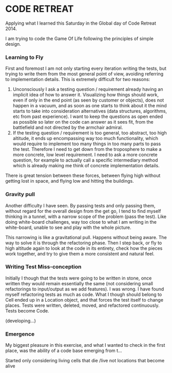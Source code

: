 CODE RETREAT
============

Applying what I learned this Saturday in the Global day of Code Retreat 2014.

I am trying to code the Game Of Life following the principles of simple design.

### Learning to Fly

First and foremost I am not only starting every iteration writing the tests, but trying to write them from the most general point of view, avoiding referring to implementation details. This is extremely difficult for two reasons:

1. Unconsciously I ask a testing question / requirement already having an implicit idea of how to answer it. Visualizing how things should work, even if only in the end point (as seen by customer or objects), does not happen in a vacuum, and as soon as one starts to think about it the mind starts to take into consideration alternatives (data structures, algorithms, etc from past experience). I want to keep the questions as open ended as possible so later on the code can answer as it sees fit, from the battlefield and not directed by the armchair admiral.
2. If the testing question / requirement is too general, too abstract, too high altitude, it ends up encompassing way too much functionality, which would require to implement too many things in too many parts to pass the test. Therefore I need to get down from the troposphere to make a more concrete, low level requirement. I need to ask a more concrete question, for example to actually call a specific intermediary method which is already making me think of concrete implementation details.

There is great tension between these forces, between flying high without getting lost in space, and flying low and hitting the buildings.

### Gravity pull

Another difficulty I have seen. By passing tests and only passing them, without regard for the overall design from the get go, I tend to find myself thinking in a tunnel, with a narrow scope of the problem (pass the test). Like doing white-board challenges, way too close to what I am writing in the white-board, unable to see and play with the whole picture.

This narrowing is like a gravitational pull. Happens without being aware. The way to solve it is through the refactoring phase. Then I step back, or fly to high altitude again to look at the code in its entirety, check how the pieces work together, and try to give them a more consistent and natural feel.

### Writing Test Miss-conception

Initially I though that the tests were going to be written in stone, once written they would remain essentially the same (not considering small refactorings to input/output as we add features). I was wrong. I have found myself refactoring tests as much as code. What I though should belong to Cell ended up in a Location object, and that forces the test itself to change places. Tests were written, deleted, moved, and refactored continuously. Tests become Code.

(developing...)

### Emergence

My biggest pleasure in this exercise, and what I wanted to check in the first place, was the ability of a code base emerging from t...

Started only considering living cells that die /live
not locations that become alive



